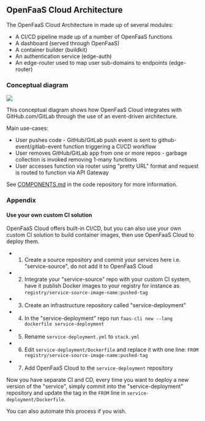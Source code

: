 ## OpenFaaS Cloud Architecture

The OpenFaaS Cloud Architecture in made up of several modules:

* A CI/CD pipeline made up of a number of OpenFaaS functions
* A dashboard (served through OpenFaaS)
* A container builder (buildkit)
* An authentication service (edge-auth)
* An edge-router used to map user sub-domains to endpoints (edge-router)

### Conceptual diagram

[![](https://github.com/openfaas/openfaas-cloud/raw/master/docs/conceptual-overview.png)](https://github.com/openfaas/openfaas-cloud/raw/master/docs/conceptual-overview.png)

This conceptual diagram shows how OpenFaaS Cloud integrates with GitHub.com/GitLab through the use of an event-driven architecture.

Main use-cases:

* User pushes code - GitHub/GitLab push event is sent to github-event/gitlab-event function triggering a CI/CD workflow
* User removes GitHub/GitLab app from one or more repos - garbage collection is invoked removing 1-many functions
* User accesses function via router using "pretty URL" format and request is routed to function via API Gateway

See [COMPONENTS.md](https://github.com/openfaas/openfaas-cloud/blob/master/docs/COMPONENTS.md) in the code repository for more information.

### Appendix

#### Use your own custom CI solution

OpenFaaS Cloud offers built-in CI/CD, but you can also use your own custom CI solution to build container images, then use OpenFaaS Cloud to deploy them.

* 1) Create a source repository and commit your services here i.e. "service-source", do not add it to OpenFaaS Cloud
* 2) Integrate your "service-source" repo with your custom CI system, have it publish Docker images to your registry for instance as `registry/service-source-image-name:pushed-tag`
* 3) Create an infrastructure repository called "service-deployment"
* 4) In the "service-deployment" repo run `faas-cli new --lang dockerfile service-deployment`
* 5) Rename `service-deployment.yml` to `stack.yml`
* 6) Edit `service-deployment/Dockerfile` and replace it with one line: `FROM registry/service-source-image-name:pushed-tag`
* 7) Add OpenFaaS Cloud to the `service-deployment` repository

Now you have separate CI and CD, every time you want to deploy a new version of the "service", simply commit into the "service-deployment" repository and update the tag in the `FROM` line in `service-deployment/Dockerfile`.

You can also automate this process if you wish.
